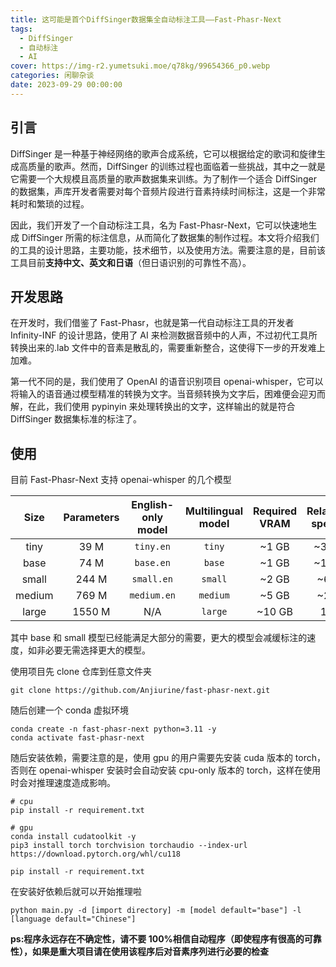```yaml
---
title: 这可能是首个DiffSinger数据集全自动标注工具——Fast-Phasr-Next
tags:
  - DiffSinger
  - 自动标注
  - AI
cover: https://img-r2.yumetsuki.moe/q78kg/99654366_p0.webp
categories: 闲聊杂谈
date: 2023-09-29 00:00:00
---
```


## 引言

DiffSinger 是一种基于神经网络的歌声合成系统，它可以根据给定的歌词和旋律生成高质量的歌声。然而，DiffSinger 的训练过程也面临着一些挑战，其中之一就是它需要一个大规模且高质量的歌声数据集来训练。为了制作一个适合 DiffSinger 的数据集，声库开发者需要对每个音频片段进行音素持续时间标注，这是一个非常耗时和繁琐的过程。

因此，我们开发了一个自动标注工具，名为 Fast-Phasr-Next，它可以快速地生成 DiffSinger 所需的标注信息，从而简化了数据集的制作过程。本文将介绍我们的工具的设计思路，主要功能，技术细节，以及使用方法。需要注意的是，目前该工具目前**支持中文、英文和日语**（但日语识别的可靠性不高）。

## 开发思路

在开发时，我们借鉴了 Fast-Phasr，也就是第一代自动标注工具的开发者 Infinity-INF 的设计思路，使用了 AI 来检测数据音频中的人声，不过初代工具所转换出来的.lab 文件中的音素是散乱的，需要重新整合，这使得下一步的开发难上加难。

第一代不同的是，我们使用了 OpenAI 的语音识别项目 openai-whisper，它可以将输入的语音通过模型精准的转换为文字。当音频转换为文字后，困难便会迎刃而解，在此，我们使用 pypinyin 来处理转换出的文字，这样输出的就是符合 DiffSinger 数据集标准的标注了。

## 使用

目前 Fast-Phasr-Next 支持 openai-whisper 的几个模型

|  Size  | Parameters | English-only model | Multilingual model | Required VRAM | Relative speed |
| :----: | :--------: | :----------------: | :----------------: | :-----------: | :------------: |
|  tiny  |    39 M    |     `tiny.en`      |       `tiny`       |     ~1 GB     |      ~32x      |
|  base  |    74 M    |     `base.en`      |       `base`       |     ~1 GB     |      ~16x      |
| small  |   244 M    |     `small.en`     |      `small`       |     ~2 GB     |      ~6x       |
| medium |   769 M    |    `medium.en`     |      `medium`      |     ~5 GB     |      ~2x       |
| large  |   1550 M   |        N/A         |      `large`       |    ~10 GB     |       1x       |

其中 base 和 small 模型已经能满足大部分的需要，更大的模型会减缓标注的速度，如非必要无需选择更大的模型。

使用项目先 clone 仓库到任意文件夹

```
git clone https://github.com/Anjiurine/fast-phasr-next.git
```

随后创建一个 conda 虚拟环境

```
conda create -n fast-phasr-next python=3.11 -y
conda activate fast-phasr-next
```

随后安装依赖，需要注意的是，使用 gpu 的用户需要先安装 cuda 版本的 torch，否则在 openai-whisper 安装时会自动安装 cpu-only 版本的 torch，这样在使用时会对推理速度造成影响。

```
# cpu
pip install -r requirement.txt

# gpu
conda install cudatoolkit -y
pip3 install torch torchvision torchaudio --index-url https://download.pytorch.org/whl/cu118

pip install -r requirement.txt
```

在安装好依赖后就可以开始推理啦

```
python main.py -d [import directory] -m [model default="base"] -l [language default="Chinese"]
```

**ps:程序永远存在不确定性，请不要 100%相信自动程序（即使程序有很高的可靠性），如果是重大项目请在使用该程序后对音素序列进行必要的检查**
